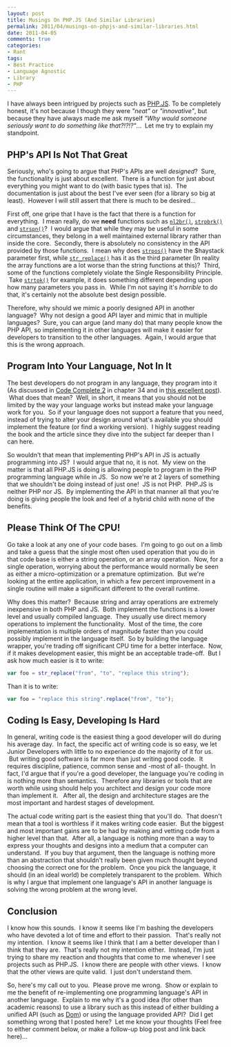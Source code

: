 ```yaml
---
layout: post
title: Musings On PHP.JS (And Similar Libraries)
permalink: 2011/04/musings-on-phpjs-and-similar-libraries.html
date: 2011-04-05
comments: true
categories:
- Rant
tags:
- Best Practice
- Language Agnostic
- Library
- PHP
---
```


I have always been intrigued by projects such as [PHP.JS](http://phpjs.org/). To be completely honest, it's not because I though they were *"neat"* or *"innovative"*, but because they have always made me ask myself *"Why would someone seriously want to do something like that?!?!?"*...  Let me try to explain my standpoint.

<!--more-->

## PHP's API Is Not That Great

Seriously, who's going to argue that PHP's APIs are well _designed_?  Sure, the functionality is just about excellent.  There is a function for just about everything you might want to do (with basic types that is).  The documentation is just about the best I've ever seen (for a library so big at least).  However I will still assert that there is much to be desired...

First off, one gripe that I have is the fact that there is a function for everything.  I mean really, do we **need** functions such as [`nl2br()`](http://www.php.net/manual/en/function.nl2br.php), [`strpbrk()`](http://www.php.net/manual/en/function.strpbrk.php) and [`strspn()`](http://www.php.net/manual/en/function.strspn.php)?  I would argue that while they may be useful in some circumstances, they belong in a well maintained external library rather than inside the core.  Secondly, there is absolutely no consistency in the API provided by those functions.  I mean why does [`strpos()`](http://www.php.net/manual/en/function.strpos.php) have the $haystack parameter first, while [`str_replace()`](http://www.php.net/manual/en/function.str-replace.php) has it as the third parameter (In reality the array functions are a lot worse than the string functions at this)?  Third, some of the functions completely violate the Single Responsibility Principle.  Take [`strtok()`](http://www.php.net/manual/en/function.strtok.php) for example, it does something different depending upon how many parameters you pass in.  While I'm not saying it's *horrible* to do that, it's certainly not the absolute best design possible.


Therefore, why should we mimic a poorly designed API in another language?  Why not design a good API layer and mimic that in multiple languages?  Sure, you can argue (and many do) that many people know the PHP API, so implementing it in other languages will make it easier for developers to transition to the other languages.  Again, I would argue that this is the wrong approach.

## Program Into Your Language, Not In It

The best developers do not program in any language, they program into it (As discussed in [Code Complete 2](http://www.amazon.com/Code-Complete-Practical-Handbook-Construction/dp/0735619670) in chapter 34 and in [this excellent post](http://nayyeri.net/program-into-your-language-not-in-it)).  What does that mean?  Well, in short, it means that you should not be limited by the way your language works but instead make your language work for you.  So if your language does not support a feature that you need, instead of trying to alter your design around what's available you should implement the feature (or find a working version).  I highly suggest reading the book and the article since they dive into the subject far deeper than I can here.


So wouldn't that mean that implementing PHP's API in JS is actually programming into JS?  I would argue that no, it is not.  My view on the matter is that all PHP.JS is doing is allowing people to program in the PHP programming language while in JS.  So now we're at 2 layers of something that we shouldn't be doing instead of just one!  JS is not PHP.  PHP.JS is neither PHP nor JS.  By implementing the API in that manner all that you're doing is giving people the look and feel of a hybrid child with none of the benefits.

## Please Think Of The CPU!

Go take a look at any one of your code bases.  I'm going to go out on a limb and take a guess that the single most often used operation that you do in that code base is either a string operation, or an array operation.  Now, for a single operation, worrying about the performance would normally be seen as either a micro-optimization or a premature optimization.  But we're looking at the entire application, in which a few percent improvement in a single routine will make a significant different to the overall runtime.


Why does this matter?  Because string and array operations are extremely inexpensive in both PHP and JS.  Both implement the functions is a lower level and usually compiled language.  They usually use direct memory operations to implement the functionality.  Most of the time, the core implementation is multiple orders of magnitude faster than you could possibly implement in the language itself.  So by building the language wrapper, you're trading off significant CPU time for a better interface.  Now, if it makes development easier, this might be an acceptable trade-off.  But I ask how much easier is it to write:

```javascript
var foo = str_replace("from", "to", "replace this string");
```


Than it is to write:

```javascript
var foo = "replace this string".replace("from", "to");
```

## Coding Is Easy, Developing Is Hard

In general, writing code is the easiest thing a good developer will do during his average day.  In fact, the specific act of writing code is so easy, we let Junior Developers with little to no experience do the majority of it for us.  But writing good software is far more than just writing good code.  It requires discipline, patience, common sense and -most of all- thought. In fact, I'd argue that if you're a good developer, the language you're coding in is nothing more than semantics.  Therefore any libraries or tools that are worth while using should help you architect and design your code more than implement it.   After all, the design and architecture stages are the most important and hardest stages of development. 


The actual code writing part is the easiest thing that you'll do.  That doesn't mean that a tool is worthless if it makes writing code easier.  But the biggest and most important gains are to be had by making and vetting code from a higher level than that.  After all, a language is nothing more than a way to express your thoughts and designs into a medium that a computer can understand.  If you buy that argument, then the language is nothing more than an abstraction that shouldn't really been given much thought beyond choosing the correct one for the problem.  Once you pick the language, it should (in an ideal world) be completely transparent to the problem.  Which is why I argue that implement one language's API in another language is solving the wrong problem at the wrong level.

## Conclusion

I know how this sounds.  I know it seems like I'm bashing the developers who have devoted a lot of time and effort to their passion.  That's really not my intention.  I know it seems like I think that I am a better developer than I think that they are.  That's really not my intention either.  Instead, I'm just trying to share my reaction and thoughts that come to me whenever I see projects such as PHP.JS.  I know there are people with other views.  I know that the other views are quite valid.  I just don't understand them.


So, here's my call out to you.  Please prove me wrong.  Show or explain to me the benefit of re-implementing one programming language's API in another language.  Explain to me why it's a good idea (for other than academic reasons) to use a library such as this instead of either building a unified API (such as [Dom](http://en.wikipedia.org/wiki/Document_Object_Model)) or using the language provided API?  Did I get something wrong that I posted here?  Let me know your thoughts (Feel free to either comment below, or make a follow-up blog post and link back here)...
